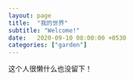 ```yaml
---
layout: page
title:  "我的世界"
subtitle: "Welcome!"
date:   2020-09-10 08:00:00 +0530
categories: ["garden"]
---
```

这个人很懒什么也没留下！

